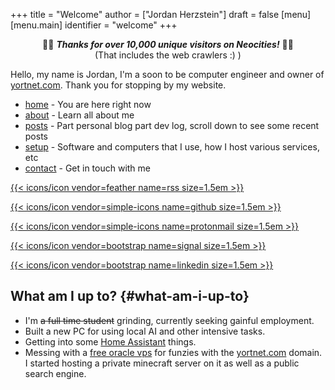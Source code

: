 +++
title = "Welcome"
author = ["Jordan Herzstein"]
draft = false
[menu]
  [menu.main]
    identifier = "welcome"
+++

<style>.org-center { margin-left: auto; margin-right: auto; text-align: center; }</style>

<div class="org-center">

🎉🎉 **_Thanks for over 10,000 unique visitors on Neocities!_** 🎉🎉 <br />
(That includes the web crawlers :) )

</div>

Hello, my name is Jordan, I'm a soon to be computer engineer and owner of [yortnet.com](https://yortnet.com). Thank you for stopping by my website.

-   [home](/) - You are here right now
-   [about](/about) - Learn all about me
-   [posts](/posts) - Part personal blog part dev log, scroll down to see some recent posts
-   [setup](/mysetup) - Software and computers that I use, how I host various services, etc
-   [contact](/contact) - Get in touch with me

<span class="social-icons">
<a href="/index.xml">

{{< icons/icon vendor=feather name=rss size=1.5em >}}

</a>

<a href="https://github.com/jherzstein">

{{< icons/icon vendor=simple-icons name=github size=1.5em >}}

</a>

<a href="/contact/#img-class-inline-header-src-images-contact-protonmail-dot-png-email-website-jordanherzstein-dot-xyz-pgp--dot-pubkey-dot-gpg">

{{< icons/icon vendor=simple-icons name=protonmail size=1.5em >}}

</a>

<a href="/contact/#img-class-inline-header-src-images-contact-signal-dot-png-signal-jherzstein-dot-01-qr-code">

{{< icons/icon vendor=bootstrap name=signal size=1.5em >}}

</a>

<a href="https://ca.linkedin.com/in/jordan-herzstein-a99414204">

{{< icons/icon vendor=bootstrap name=linkedin size=1.5em >}}

</a>

</span>


## What am I up to? {#what-am-i-up-to}

-   I'm ~~a full time student~~ grinding, currently seeking gainful employment.
-   Built a new PC for using local AI and other intensive tasks.
-   Getting into some [Home Assistant](https://www.home-assistant.io/) things.
-   Messing with a [free oracle vps](https://rentry.co/oraclevps) for funzies with the [yortnet.com](https://yortnet.com) domain. I started hosting a private minecraft server on it as well as a public search engine.
